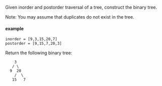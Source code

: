 Given inorder and postorder traversal of a tree, construct the binary tree.

Note:
You may assume that duplicates do not exist in the tree.

#### example
```
inorder = [9,3,15,20,7]
postorder = [9,15,7,20,3]
```

Return the following binary tree:
```
    3
   / \
  9  20
    /  \
   15   7
```